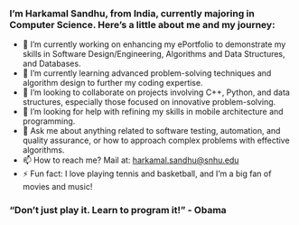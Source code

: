 ### I’m Harkamal Sandhu, from India, currently majoring in Computer Science. Here’s a little about me and my journey:

+ 🔭 I’m currently working on enhancing my ePortfolio to demonstrate my skills in Software Design/Engineering, Algorithms and Data Structures, and Databases.
+ 🌱 I’m currently learning advanced problem-solving techniques and algorithm design to further my coding expertise.
+ 👯 I’m looking to collaborate on projects involving C++, Python, and data structures, especially those focused on innovative problem-solving.
+ 🤔 I’m looking for help with refining my skills in mobile architecture and programming.
+ 💬 Ask me about anything related to software testing, automation, and quality assurance, or how to approach complex problems with effective algorithms.
+ 📫 How to reach me? Mail at: harkamal.sandhu@snhu.edu
+ ⚡ Fun fact: I love playing tennis and basketball, and I’m a big fan of movies and music!


### “Don’t just play it. Learn to program it!” - Obama




